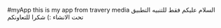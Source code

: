 #myApp
this is my app from travery media
السلام عليكم فقط للتنبيه التطبيق تحت الانشاء :)
شكرا للتعاونكم
